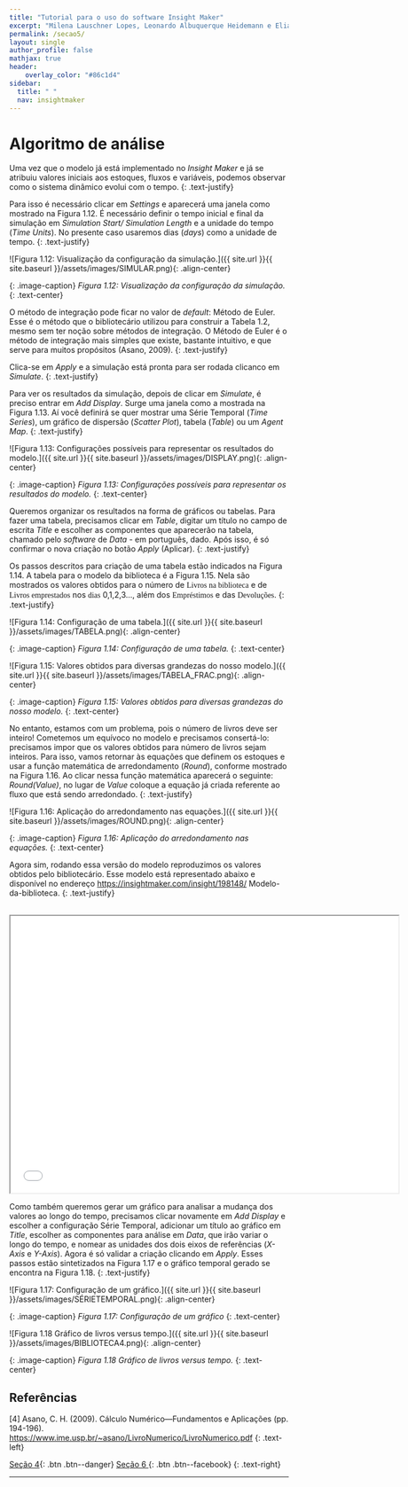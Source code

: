 ```yaml
---
title: "Tutorial para o uso do software Insight Maker"
excerpt: "Milena Lauschner Lopes, Leonardo Albuquerque Heidemann e Eliane Angela Veit"
permalink: /secao5/
layout: single
author_profile: false
mathjax: true
header:
    overlay_color: "#86c1d4"
sidebar:
  title: " "
  nav: insightmaker
---
```

# Algoritmo de análise

Uma vez que o modelo  já está implementado no _Insight Maker_ e já se atribuiu valores iniciais aos estoques, fluxos e variáveis, podemos observar como o sistema dinâmico evolui com o tempo. 
{: .text-justify}

  Para isso é necessário clicar em _Settings_ e aparecerá uma janela como mostrado na Figura 1.12.
É necessário definir o tempo inicial e final da simulação em _Simulation Start/ Simulation Length_
e a unidade do tempo (_Time Units_). No presente caso usaremos dias (_days_) como a unidade de tempo.
{: .text-justify}

![Figura 1.12: Visualização da configuração da simulação.]({{ site.url }}{{ site.baseurl
}}/assets/images/SIMULAR.png){: .align-center}   

{: .image-caption}
*Figura 1.12: Visualização da configuração da simulação.*
 {: .text-center}
 
O método de integração pode ficar no valor de _default_: Método de Euler. Esse é o método
que o bibliotecário utilizou para construir a Tabela 1.2, mesmo sem ter noção sobre métodos de integração. O Método de Euler é o método de integração mais simples que existe, bastante intuitivo, e que serve para muitos propósitos (Asano, 2009).
{: .text-justify}

 Clica-se em _Apply_ e a simulação está pronta para ser rodada clicanco em _Simulate_. 
{: .text-justify}
 
 Para ver os resultados da simulação, depois de clicar em _Simulate_, é preciso entrar em _Add
Display_. Surge uma janela como a mostrada na Figura 1.13. Aí você definirá se quer mostrar uma
Série Temporal (_Time Series_), um gráfico de dispersão (_Scatter Plot_), tabela (_Table_) ou um _Agent
Map_.
{: .text-justify}

![Figura 1.13: Configurações possíveis para representar os resultados do modelo.]({{ site.url }}{{ site.baseurl
}}/assets/images/DISPLAY.png){: .align-center}   

{: .image-caption}
*Figura 1.13: Configurações possíveis para representar os resultados do modelo.*
 {: .text-center}
 
 Queremos organizar os resultados na forma de gráficos ou tabelas. Para fazer uma tabela,
precisamos clicar em _Table_, digitar um título no campo de escrita _Title_ e escolher as componentes
que aparecerão na tabela, chamado pelo _software_ de _Data_ - em português, dado. Após isso, é só confirmar o nova criação no botão _Apply_ (Aplicar).
{: .text-justify} 
 
Os passos descritos para criação de uma tabela estão indicados na Figura 1.14. A tabela para
o modelo da biblioteca é a Figura 1.15. Nela são mostrados os valores obtidos para o número
de <span style="font-family: Comic Sans MS">Livros na biblioteca</span> e de <span style="font-family: Comic Sans MS">Livros emprestados</span> nos <span style="font-family: Comic Sans MS">dias</span> 0,1,2,3..., além dos <span style="font-family: Comic Sans MS">Empréstimos</span> e das
<span style="font-family: Comic Sans MS">Devoluções</span>. 
{: .text-justify} 

![Figura 1.14: Configuração de uma tabela.]({{ site.url }}{{ site.baseurl
}}/assets/images/TABELA.png){: .align-center}   

{: .image-caption}
*Figura 1.14: Configuração de uma tabela.*
 {: .text-center}
  
![Figura 1.15: Valores obtidos para diversas grandezas do nosso modelo.]({{ site.url }}{{ site.baseurl
}}/assets/images/TABELA_FRAC.png){: .align-center}   

{: .image-caption}
*Figura 1.15: Valores obtidos para diversas grandezas do nosso modelo.*
 {: .text-center}
 
No entanto, estamos com um problema, pois o número de livros deve ser inteiro! Cometemos
um equívoco no modelo e precisamos consertá-lo: precisamos impor que os valores obtidos para
número de livros sejam inteiros. Para isso, vamos retornar às equações que definem os estoques
e usar a função matemática de arredondamento (_Round_), conforme mostrado na Figura 1.16. Ao
clicar nessa função matemática aparecerá o seguinte: _Round(Value)_, no lugar de _Value_ coloque a
equação já criada referente ao fluxo que está sendo arredondado.
{: .text-justify}

![Figura 1.16: Aplicação do arredondamento nas equações.]({{ site.url }}{{ site.baseurl
}}/assets/images/ROUND.png){: .align-center}   

{: .image-caption}
*Figura 1.16: Aplicação do arredondamento nas equações.*
{: .text-center}

Agora sim, rodando essa versão do modelo reproduzimos os valores obtidos pelo bibliotecário. Esse modelo está representado abaixo e disponível no endereço <a href="https://insightmaker.com/insight/198148/
Modelo-da-biblioteca">https://insightmaker.com/insight/198148/
Modelo-da-biblioteca</a>. 
{: .text-justify} 

<p style="text-align: center;"> <iframe width="700" height="500" src="//InsightMaker.com/insight/198148/embed?topBar=1&sideBar=1&zoom=1" 
title="Embedded Insight"></iframe></p>

Como também queremos gerar um gráfico para analisar a mudança dos valores ao longo do
tempo, precisamos clicar novamente em _Add Display_ e escolher a configuração Série Temporal,
adicionar um título ao gráfico em _Title_, escolher as componentes para análise em _Data_, que irão
variar o longo do tempo, e nomear as unidades dos dois eixos de referências (_X-Axis_ e _Y-Axis_).
Agora é só validar a criação clicando em _Apply_. Esses passos estão sintetizados na Figura 1.17 e o gráfico temporal gerado se encontra na Figura 1.18.
{: .text-justify} 

![Figura 1.17: Configuração de um gráfico.]({{ site.url }}{{ site.baseurl
 }}/assets/images/SÉRIETEMPORAL.png){: .align-center}   

{: .image-caption}
*Figura 1.17: Configuração de um gráfico*
 {: .text-center}
  
![Figura 1.18 Gráfico de livros versus tempo.]({{ site.url }}{{ site.baseurl
 }}/assets/images/BIBLIOTECA4.png){: .align-center}   

{: .image-caption}
*Figura 1.18 Gráfico de livros versus tempo.*
 {: .text-center}
 
## Referências
 [4] Asano, C. H. (2009). Cálculo Numérico—Fundamentos e Aplicações (pp. 194-196).<br />
<a href="https://www.ime.usp.br/~asano/LivroNumerico/LivroNumerico.pdf">https://www.ime.usp.br/~asano/LivroNumerico/LivroNumerico.pdf</a>
{: .text-left}
 
 
[<i class="fas fa-arrow-alt-circle-left"></i> Seção 4](https://CREF-UFRGS.github.io/TutorialIM/secao4/){:
.btn .btn--danger} [ Seção 6 <i class="fas fa-arrow-alt-circle-right"></i>](https://CREF-UFRGS.github.io/TutorialIM/secao6/){:
.btn .btn--facebook}
 {: .text-right}
________________________________________________________________________________________________________________________________________________________________________________________________
